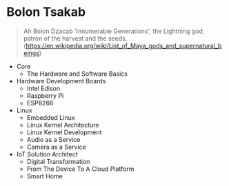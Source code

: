 # Bolon Tsakab

> Ah Bolon Dzacab 'Innumerable Generations', the Lightning god, patron of the harvest and the seeds. (https://en.wikipedia.org/wiki/List_of_Maya_gods_and_supernatural_beings)

- Core
  - The Hardware and Software Basics
- Hardware Development Boards
  - Intel Edison
  - Raspberry Pi
  - ESP8266
- Linux
  - Embedded Linux
  - Linux Kernel Architecture
  - Linux Kernel Development
  - Audio as a Service
  - Camera as a Service
- IoT Solution Architect
  - Digital Transformation
  - From The Device To A Cloud Platform
  - Smart Home
